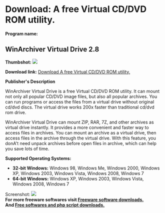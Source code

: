 # Download: A free Virtual CD/DVD ROM utility.

**Program name:**

## WinArchiver Virtual Drive 2.8

  
**Thumbshot:** ![](http://www.freewarefiles.com/screenshot/winarchvrvdrive_md.jpg)   
  
**Download link:** [Download A free Virtual CD/DVD ROM utility.](http://freesoftwares.boysofts.com/WinArchiver-Virtual-Drive_program_62047.html)  
  


**Publisher's Description**  
  


WinArchiver Virtual Drive is a free Virtual CD/DVD ROM utility. It can mount not only all popular CD/DVD image files, but also all popular archives. You can run programs or access the files from a virtual drive without original cd/dvd discs. The virtual drive works 200x faster than traditional cd/dvd rom drive. 

WinArchiver Virtual Drive can mount ZIP, RAR, 7Z, and other archives as virtual drive instantly. It provides a more convenient and faster way to access files in archives. You can mount an archive as a virtual drive, then access files in the archive through the virtual drive. With this feature, you donA't need unpack archives before open files in archive, which can help you save lots of time.

**Supported Operating Systems:**

  * **32-bit Windows:** Windows 98, Windows Me, Windows 2000, Windows XP, Windows 2003, Windows Vista, Windows 2008, Windows 7 
  * **64-bit Windows:** Windows XP, Windows 2003, Windows Vista, Windows 2008, Windows 7 

  
  
Screenshot: ![](http://www.freewarefiles.com/screenshot/winarchvrvdrive.jpg)   
**For more freeware softwares visit [Freeware software downloads.](http://freesoftwares.boysofts.com/)**   
**And [Free softwares and php script downloads.](http://www.boysofts.com/)**
